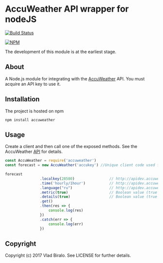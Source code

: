 AccuWeather API wrapper for nodeJS
==============================

[![Build Status](https://travis-ci.org/VBIralo/accuweather.svg?branch=master)](https://travis-ci.org/VBIralo/accuweather)

[![NPM](https://nodei.co/npm/accuweather.png?downloadRank=true&stars=true)](https://nodei.co/npm/accuweather/)

The development of this module is at the earliest stage.


About
-----

A Node.js module for integrating with the [AccuWeather](http://accuweather.com) API. You must acquire an API key to use it.


Installation
------------

The project is hosted on npm

    npm install accuweather

Usage
-----

Create a client and then call one of the exposed methods. See the 
AccuWeather [API](http://apidev.accuweather.com/developers/) for details.

```javascript
const AccuWeather = require('accuweather')
const forecast = new AccuWeather('accukey') //Unique client code used for identification and authorization purposes. Contact AccuWeather to receive an API key.
  
forecast
				.localkey(28580)				// http://apidev.accuweather.com/developers/locationsAPIguide
				.time('hourly/1hour')			// http://apidev.accuweather.com/developers/forecastsAPIguide
				.language("ru")					// http://apidev.accuweather.com/developers/languages
				.metric(true)					// Boolean value (true or false) that specifies to return the data in either metric (=true) or imperial units 
				.details(true)					// Boolean value (true or false) that specifies whether or not to include a truncated version of the forecasts object or the full object (details = true)
				.get()
				.then(res => {
					console.log(res)
				})
				.catch(err => {
					console.log(err)
				})
```

Copyright
---------

Copyright (c) 2017 Vlad Biralo. See LICENSE for further details.
